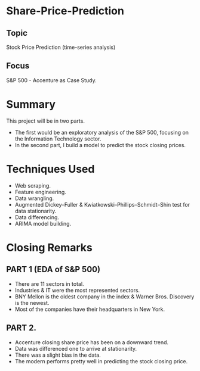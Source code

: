 # Share-Price-Prediction

## Topic
Stock Price Prediction (time-series analysis)

## Focus
S&P 500 - Accenture as Case Study.


# Summary
This project will be in two parts. 
* The first would be an exploratory analysis of the S&P 500, focusing on the Information Technology sector. 
* In the second part, I build a model to predict the stock closing prices.

# Techniques Used
* Web scraping.
* Feature engineering.
* Data wrangling.
* Augmented Dickey–Fuller & Kwiatkowski–Phillips–Schmidt–Shin test for data stationarity.
* Data differencing.
* ARIMA model building.


# Closing Remarks

## PART 1 (EDA of S&P 500)
* There are 11 sectors in total.
* Industries & IT were the most represented sectors.
* BNY Mellon is the oldest company in the index & Warner Bros. Discovery is the newest.
* Most of the companies have their headquarters in New York.

## PART 2.
* Accenture closing share price has been on a downward trend.
* Data was differenced one to arrive at stationarity.
* There was a slight bias in the data.
* The modern performs pretty well in predicting the stock closing price.

